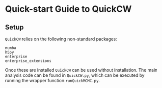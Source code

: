 # Quick-start Guide to QuickCW

## Setup
`QuickCW` relies on the following non-standard packages:
```
numba
h5py
enterprise
enterprise_extensions
```

Once these are installed `QuickCW` can be used without installation. The main analysis code can be found in `QuickCW.py`, which can be executed by running the wrapper function `runQuickMCMC.py`. 



